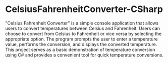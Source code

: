 # CelsiusFahrenheitConverter-CSharp

"Celsius Fahrenheit Converter" is a simple console application that allows users to convert temperatures between 
Celsius and Fahrenheit. Users can choose to convert from Celsius to Fahrenheit or vice versa by selecting the appropriate option.
The program prompts the user to enter a temperature value, performs the conversion, and displays the converted temperature.
This project serves as a basic demonstration of temperature conversion using C# and provides
a convenient tool for quick temperature conversions.
